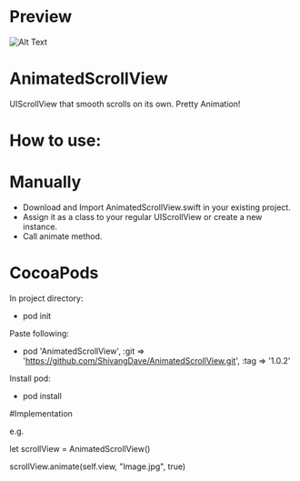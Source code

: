 
# Preview
![Alt Text](https://github.com/ShivangDave/AnimatedScrollView/blob/master/AnimatedScrollView.gif)

# AnimatedScrollView

UIScrollView that smooth scrolls on its own. Pretty Animation!

# How to use:

# Manually
- Download and Import AnimatedScrollView.swift in your existing project.
- Assign it as a class to your regular UIScrollView or create a new instance.
- Call animate method.

# CocoaPods
In project directory:

- pod init

Paste following:

- pod 'AnimatedScrollView', :git => 'https://github.com/ShivangDave/AnimatedScrollView.git', :tag => '1.0.2'

Install pod:

- pod install

#Implementation

e.g.

let scrollView = AnimatedScrollView()

scrollView.animate(self.view, "Image.jpg", true)

